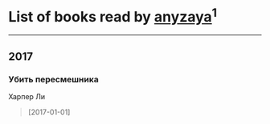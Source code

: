 # List of books read by [anyzaya](https://plus.google.com/113067458098031017098)<sup>1</sup>
---

## 2017

### Убить пересмешника
Харпер Ли
> [2017-01-01] 



